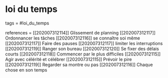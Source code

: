 # loi du temps
tags = #loi_du_temps

references =
[[202007312114]] Glissement de planning
[[202007312117]] Ordonnancer les tâches
[[202007312116]] se connaître soi même
[[202007312117]] Faire des pauses
[[202007312117]] limiter les interruptions
[[202007312119]] Ranger son bureau
[[202007312120]] Se fixer des délais courts
[[202007312118]] Commencer par le plus difficiles
[[202007312115]] Agir avec célérité et célébrer
[[202007312115]] Prévoir le pire
[[202007312119]] Regarder sa montre ou pas
[[202007312116]] Chaque chose en son temps
